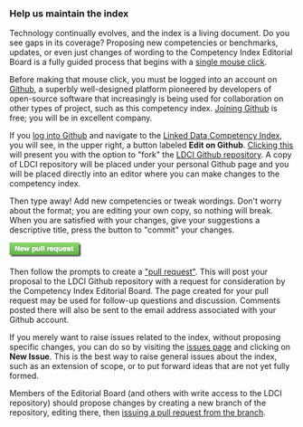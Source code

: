 ### Help us maintain the index

Technology continually evolves, and the index is a living document.  Do you see gaps in its coverage?  Proposing new competencies or benchmarks, updates, or even just changes of wording to the Competency Index Editorial Board is a fully guided process that begins with a [single mouse click](https://github.com/dcmi/ldci-zh/edit/master/docs/D2695955-zh.md).

Before making that mouse click, you must be logged into an account on [Github](https://github.com/), a superbly well-designed platform pioneered by developers of open-source software that increasingly is being used for collaboration on other types of project, such as this competency index.  [Joining Github](https://github.com/join) is free; you will be in excellent company.

If you [log into Github](https://github.com/login) and navigate to the [Linked Data Competency Index](D2695955.md), you will see, in the upper right, a button labeled __Edit on Github__.  [Clicking this](https://github.com/dcmi/ldci-zh/edit/master/docs/D2695955.md) will present you with the option to "fork" the [LDCI Github repository](https://github.com/dcmi/ldci-zh).  A copy of LDCI repository will be placed under your personal Github page and you will be placed directly into an editor where you can make changes to the competency index.

Then type away! Add new competencies or tweak wordings.  Don't worry about the format; you are editing your own copy, so nothing will break.  When you are satisfied with your changes, give your suggestions a descriptive title, press the button to "commit" your changes.

![pull_request](img/pullrequest.jpg)

Then follow the prompts to create a ["pull request"](https://github.com/articles/about-pull-requests/).  This will post your proposal to the LDCI Github repository with a request for consideration by the Competency Index Editorial Board.  The page created for your pull request may be used for follow-up questions and discussion.  Comments posted there will also be sent to the email address associated with your Github account.

If you merely want to raise issues related to the index, without proposing specific changes, you can do so by visiting the [issues page](https://github.com/dcmi/ldci-zh/issues) and clicking on __New Issue__.  This is the best way to raise general issues about the index, such as an extension of scope, or to put forward ideas that are not yet fully formed.

Members of the Editorial Board (and others with write access to the LDCI repository) should propose changes by creating a new branch of the repository, editing there, then [issuing a pull request from the branch](https://help.github.com/articles/creating-a-pull-request/).
